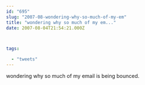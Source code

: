 ```yaml
---
id: "695"
slug: "2007-08-wondering-why-so-much-of-my-em"
title: "wondering why so much of my em..."
date: 2007-08-04T21:54:21.000Z



tags:

  - "tweets"
---
```

<div class="sqs-html-content">
  <p>wondering why so much of my email is being bounced.</p>
</div>
